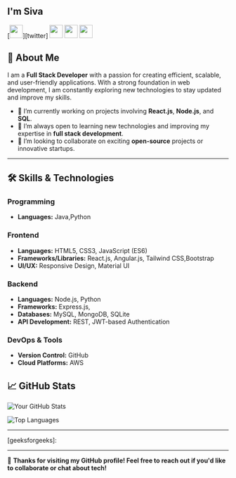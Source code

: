 ## I'm Siva

[<img height="30" src="https://img.shields.io/badge/twitter-%231DA1F2.svg?&style=flat&logo=twitter&logoColor=white" />][twitter]
[<img height="30" src="https://img.shields.io/badge/linkedin-3.6K+-blue.svg?&style=flat&logo=linkedin&logoColor=white" />][LinkedIn]
[<img height="30" src="https://img.shields.io/badge/hackerrank-brightgreen.svg?&style=flat&logo=hackerrank&logoColor=white" />][hackerrank]
[<img height="30" src="https://img.shields.io/badge/leetcode-yellow.svg?&style=square&logo=leetcode&logoColor=white" />][leetcode]


## 🚀 About Me

I am a **Full Stack Developer** with a passion for creating efficient, scalable, and user-friendly applications. With a strong foundation in web development, I am constantly exploring new technologies to stay updated and improve my skills.

- 🔭 I’m currently working on projects involving **React.js**, **Node.js**, and **SQL**.
- 🌱 I’m always open to learning new technologies and improving my expertise in **full stack development**.
- 👯 I’m looking to collaborate on exciting **open-source** projects or innovative startups.


---

## 🛠️ Skills & Technologies

### Programming 
- **Languages:** Java,Python

### Frontend
- **Languages:** HTML5, CSS3, JavaScript (ES6)
- **Frameworks/Libraries:** React.js, Angular.js, Tailwind CSS,Bootstrap
- **UI/UX:** Responsive Design, Material UI

### Backend
- **Languages:** Node.js, Python
- **Frameworks:** Express.js, 
- **Databases:** MySQL, MongoDB, SQLite
- **API Development:** REST, JWT-based Authentication

### DevOps & Tools
- **Version Control:** GitHub
- **Cloud Platforms:** AWS



## 📈 GitHub Stats

![Your GitHub Stats](https://github-readme-stats.vercel.app/api?username=Siva70136&show_icons=true&theme=radical)

![Top Languages](https://github-readme-stats.vercel.app/api/top-langs/?username=Siva70136&layout=compact&theme=radical)

---

 [linkedin]:https://www.linkedin.com/in/sivacheerla
 [hackerrank]:https://www.hackerrank.com/Siva70136
 [gmail]: https://gmail.com
 [leetcode]: https://leetcode.com/siva_ch
 [geeksforgeeks]: 

---

🌟 **Thanks for visiting my GitHub profile! Feel free to reach out if you'd like to collaborate or chat about tech!**
